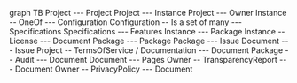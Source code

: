 graph TB
  Project --- Project
  Project --- Instance
  Project --- Owner
  Instance -- OneOf --- Configuration
  Configuration -- Is a set of many --- Specifications
  Specifications --- Features
  Instance --- Package
  Instance -- License --- Document
  Package --- Package
  Package --- Issue
  Document --- Issue
  Project -- TermsOfService / Documentation --- Document
  Package -- Audit --- Document
  Document --- Pages
  Owner -- TransparencyReport --- Document
  Owner -- PrivacyPolicy --- Document
